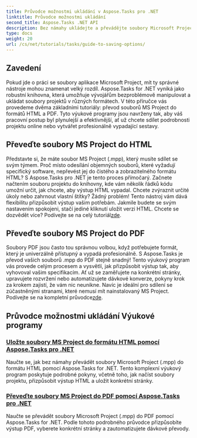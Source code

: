 ```yaml
---
title: Průvodce možnostmi ukládání v Aspose.Tasks pro .NET
linktitle: Průvodce možnostmi ukládání
second_title: Aspose.Tasks .NET API
description: Bez námahy ukládejte a převádějte soubory Microsoft Project pomocí Aspose.Tasks for .NET. Prozkoumejte výukové programy pro export do formátů HTML a PDF.
type: docs
weight: 20
url: /cs/net/tutorials/tasks/guide-to-saving-options/
---
```

## Zavedení

Pokud jde o práci se soubory aplikace Microsoft Project, mít ty správné nástroje mohou znamenat velký rozdíl. Aspose.Tasks for .NET vyniká jako robustní knihovna, která umožňuje vývojářům bezproblémově manipulovat a ukládat soubory projektů v různých formátech. V této příručce vás provedeme dvěma základními tutoriály: převod souborů MS Project do formátů HTML a PDF. Tyto výukové programy jsou navrženy tak, aby váš pracovní postup byl plynulejší a efektivnější, ať už chcete sdílet podrobnosti projektu online nebo vytvářet profesionálně vypadající sestavy.

## Převeďte soubory MS Project do HTML

Představte si, že máte soubor MS Project (.mpp), který musíte sdílet se svým týmem. Proč místo odesílání objemných souborů, které vyžadují specifický software, nepřevést jej do čistého a zobrazitelného formátu HTML? S Aspose.Tasks pro .NET je tento proces přímočarý. Začnete načtením souboru projektu do knihovny, kde vám několik řádků kódu umožní určit, jak chcete, aby výstup HTML vypadal. Chcete zvýraznit určité úkoly nebo zahrnout vlastní štítky? Žádný problém! Tento nástroj vám dává flexibilitu přizpůsobit výstup vašim potřebám. Jakmile budete se svým nastavením spokojeni, stačí jediné kliknutí uložit verzi HTML. Chcete se dozvědět více? Podívejte se na celý tutoriál[zde](./save-ms-project-files-to-html-format/).

## Převeďte soubory MS Project do PDF

Soubory PDF jsou často tou správnou volbou, když potřebujete formát, který je univerzálně přístupný a vypadá profesionálně. S Aspose.Tasks je převod vašich souborů .mpp do PDF stejně snadný! Tento výukový program vás provede celým procesem a vysvětlí, jak přizpůsobit výstup tak, aby vyhovoval vašim specifikacím. Ať už se zaměřujete na konkrétní stránky, upravujete rozvržení nebo automatizujete dávkové konverze, pokyny krok za krokem zajistí, že vám nic neunikne. Navíc je ideální pro sdílení se zúčastněnými stranami, které nemusí mít nainstalovaný MS Project. Podívejte se na kompletní průvodce[zde](./convert-ms-project-files-to-pdf/).

## Průvodce možnostmi ukládání Výukové programy
### [Uložte soubory MS Project do formátu HTML pomocí Aspose.Tasks pro .NET](./save-ms-project-files-to-html-format/)
Naučte se, jak bez námahy převádět soubory Microsoft Project (.mpp) do formátu HTML pomocí Aspose.Tasks for .NET. Tento komplexní výukový program poskytuje podrobné pokyny, včetně toho, jak načíst soubory projektu, přizpůsobit výstup HTML a uložit konkrétní stránky.
### [Převeďte soubory MS Project do PDF pomocí Aspose.Tasks pro .NET](./convert-ms-project-files-to-pdf/)
Naučte se převádět soubory Microsoft Project (.mpp) do PDF pomocí Aspose.Tasks for .NET. Podle tohoto podrobného průvodce přizpůsobíte výstup PDF, vyberete konkrétní stránky a zautomatizujete dávkové převody.